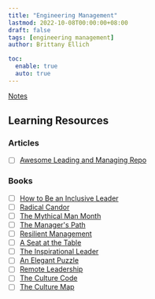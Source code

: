 ```yaml
---
title: "Engineering Management"
lastmod: 2022-10-08T00:00:00+08:00
draft: false
tags: [engineering management]
author: Brittany Ellich

toc:
  enable: true
  auto: true
---
```


[Notes](../../notes)

## Learning Resources

### Articles

* [ ] [Awesome Leading and Managing Repo](https://github.com/LappleApple/awesome-leading-and-managing)

### Books

* [ ] [How to Be an Inclusive Leader](https://www.amazon.com/dp/1523085177/?coliid=I1F96GPDH0ZKP0&colid=PPMWLS8ABA0Y&psc=1&ref_=gv_ov_lig_pi_dp)
* [ ] [Radical Candor](https://www.amazon.com/Radical-Candor-Revised-Kick-Ass-Humanity-ebook/dp/B07P9LPXPT/ref=sr_1_1?crid=39XX5YXQFL5J9&amp;keywords=radical+candor&amp;qid=1665416806&amp;qu=eyJxc2MiOiIyLjYyIiwicXNhIjoiMi41OCIsInFzcCI6IjIuNzEifQ%253D%253D&amp;s=books&amp;sprefix=radical+cando%252Cstripbooks%252C173&amp;sr=1-1&_encoding=UTF8&tag=brittanyellich-20&linkCode=ur2&linkId=6976e9ff2222025558d876b6242e07c3&camp=1789&creative=9325)
* [ ] [The Mythical Man Month](https://www.amazon.com/Mythical-Man-Month-Software-Engineering-Anniversary/dp/0201835959/ref=sr_1_1?crid=1KUXHI2CD7W3P&amp;keywords=the+mythical+man+month&amp;qid=1665416828&amp;qu=eyJxc2MiOiIxLjIxIiwicXNhIjoiMC42OSIsInFzcCI6IjAuOTEifQ%253D%253D&amp;s=books&amp;sprefix=the+mythical+man+mont%252Cstripbooks%252C140&amp;sr=1-1&_encoding=UTF8&tag=brittanyellich-20&linkCode=ur2&linkId=8360173678edcf40aaf3fc85088b9fa9&camp=1789&creative=9325)
* [ ] [The Manager's Path](https://www.amazon.com/Managers-Path-Leaders-Navigating-Growth-ebook/dp/B06XP3GJ7F/ref=sr_1_1?crid=1A2NWUJF1XF29&amp;keywords=the+manager%2527s+path&amp;qid=1665416848&amp;qu=eyJxc2MiOiIyLjAxIiwicXNhIjoiMS42MCIsInFzcCI6IjEuNzkifQ%253D%253D&amp;s=books&amp;sprefix=the+manager%2527s+pa%252Cstripbooks%252C142&amp;sr=1-1&_encoding=UTF8&tag=brittanyellich-20&linkCode=ur2&linkId=98b84e26dec5e4196c2868157f0f361f&camp=1789&creative=9325)
* [ ] [Resilient Management](https://www.amazon.com/RESILIENT-MANAGEMENT-Lara-Hogan/dp/1937557820/ref=sr_1_3?crid=2I3C2C0U8DSC9&amp;keywords=resilient+management&amp;qid=1665416874&amp;qu=eyJxc2MiOiIwLjY2IiwicXNhIjoiMC43MSIsInFzcCI6IjAuOTEifQ%253D%253D&amp;s=books&amp;sprefix=resilient+managemen%252Cstripbooks%252C137&amp;sr=1-3&_encoding=UTF8&tag=brittanyellich-20&linkCode=ur2&linkId=d9e291b6183f43e812716eb91b5039fb&camp=1789&creative=9325)
* [ ] [A Seat at the Table](https://www.amazon.com/Seat-Table-Leadership-Age-Agility-ebook/dp/B075TD7JJ3/ref=sr_1_1?crid=303IUDP6I8J7X&amp;keywords=a+seat+at+the+table&amp;qid=1665416898&amp;qu=eyJxc2MiOiIzLjY2IiwicXNhIjoiMy4zMCIsInFzcCI6IjMuMjMifQ%253D%253D&amp;s=books&amp;sprefix=a+seat+at+the+tabl%252Cstripbooks%252C148&amp;sr=1-1&_encoding=UTF8&tag=brittanyellich-20&linkCode=ur2&linkId=132c0016fe70847c872ed512692f127c&camp=1789&creative=9325)
* [ ] [The Inspirational Leader](https://www.amazon.com/Inspirational-Leader-Inspire-Believe-Impossible/dp/179630123X/ref=sr_1_1?crid=1RLZV1UCTZ3PO&amp;keywords=the+inspirational+leader&amp;qid=1665416929&amp;qu=eyJxc2MiOiIxLjk0IiwicXNhIjoiMS41OSIsInFzcCI6IjEuMzAifQ%253D%253D&amp;s=books&amp;sprefix=the+inspirational+leade%252Cstripbooks%252C153&amp;sr=1-1&_encoding=UTF8&tag=brittanyellich-20&linkCode=ur2&linkId=4ed58e996daae8042a8a9c497a308729&camp=1789&creative=9325)
* [ ] [An Elegant Puzzle](https://www.amazon.com/Elegant-Puzzle-Systems-Engineering-Management-ebook/dp/B07QYCHJ7V/ref=sr_1_1_sspa?crid=2I3C2C0U8DSC9&amp;keywords=resilient+management&amp;qid=1665416874&amp;qu=eyJxc2MiOiIwLjY2IiwicXNhIjoiMC43MSIsInFzcCI6IjAuOTEifQ%253D%253D&amp;s=books&amp;sprefix=resilient+managemen%252Cstripbooks%252C137&amp;sr=1-1-spons&amp;psc=1&amp;spLa=ZW5jcnlwdGVkUXVhbGlmaWVyPUEyNkI1S0FRRjk4MTBRJmVuY3J5cHRlZElkPUEwOTk2MzU0MkxFNFZZUko2M0lZTiZlbmNyeXB0ZWRBZElkPUEwMzA3NTQ2M1BDVTdJNTlCUFRGRiZ3aWRnZXROYW1lPXNwX2F0ZiZhY3Rpb249Y2xpY2tSZWRpcmVjdCZkb05vdExvZ0NsaWNrPXRydWU=&_encoding=UTF8&tag=brittanyellich-20&linkCode=ur2&linkId=e244110e26ed14d66db10a4dc092da53&camp=1789&creative=9325)
* [ ] [Remote Leadership](https://www.amazon.com/Remote-Leadership-Achievement-Work-Home/dp/1645435393/ref=sr_1_3?crid=28S4ZW27K2A13&amp;keywords=remote+leadership&amp;qid=1665416951&amp;qu=eyJxc2MiOiIzLjIwIiwicXNhIjoiMi4yNiIsInFzcCI6IjIuMzAifQ%253D%253D&amp;s=books&amp;sprefix=remote+leadershi%252Cstripbooks%252C141&amp;sr=1-3&_encoding=UTF8&tag=brittanyellich-20&linkCode=ur2&linkId=0484687f27f4f2fb9b74ef8ec8428b33&camp=1789&creative=9325)
* [ ] [The Culture Code](https://www.amazon.com/Culture-Code-Secrets-Highly-Successful-ebook/dp/B01MSY1Y6Z/ref=sr_1_1?crid=1C53E124GF8VH&amp;keywords=the+culture+code&amp;qid=1665416971&amp;qu=eyJxc2MiOiIyLjAwIiwicXNhIjoiMS44MyIsInFzcCI6IjEuOTIifQ%253D%253D&amp;s=books&amp;sprefix=the+culture+cod%252Cstripbooks%252C143&amp;sr=1-1&_encoding=UTF8&tag=brittanyellich-20&linkCode=ur2&linkId=75ffa7fec40354b229244c7319691336&camp=1789&creative=9325)
* [ ] [The Culture Map](https://www.amazon.com/Culture-Map-Breaking-Invisible-Boundaries-ebook/dp/B00IHGVQ9I/ref=sr_1_1?crid=15BDI4X6231YK&amp;keywords=the+culture+map&amp;qid=1665416978&amp;qu=eyJxc2MiOiIyLjIyIiwicXNhIjoiMS45MyIsInFzcCI6IjIuMDgifQ%253D%253D&amp;s=books&amp;sprefix=the+culture+ma%252Cstripbooks%252C141&amp;sr=1-1&_encoding=UTF8&tag=brittanyellich-20&linkCode=ur2&linkId=f0d585a18796d265a0e3083d63ffdfb6&camp=1789&creative=9325)
